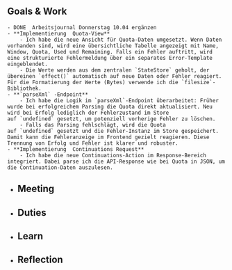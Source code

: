## Goals & Work
	- DONE  Arbeitsjournal Donnerstag 10.04 ergänzen
	- **Implementierung  Quota-View**
		- Ich habe die neue Ansicht für Quota-Daten umgesetzt. Wenn Daten vorhanden sind, wird eine übersichtliche Tabelle angezeigt mit Name, Window, Quota, Used und Remaining. Falls ein Fehler auftritt, wird eine strukturierte Fehlermeldung über ein separates Error-Template eingeblendet.
		- Die Werte werden aus dem zentralen `StateStore` geholt, der übereinen `effect()` automatisch auf neue Daten oder Fehler reagiert. Für die Formatierung der Werte (Bytes) verwende ich die `filesize`-Bibliothek.
	- **`parseXml` -Endpoint**
		- Ich habe die Logik im `parseXml`-Endpoint überarbeitet: Früher wurde bei erfolgreichem Parsing die Quota direkt aktualisiert. Neu wird bei Erfolg lediglich der Fehlerzustand im Store auf `undefined` gesetzt, um potenziell vorherige Fehler zu löschen.
		- Falls das Parsing fehlschlägt, wird die Quota auf `undefined` gesetzt und die Fehler-Instanz im Store gespeichert. Damit kann die Fehleranzeige im Frontend gezielt reagieren. Diese Trennung von Erfolg und Fehler ist klarer und robuster.
	- **Implementierung  Continuations Request**
		- Ich habe die neue Continuations-Action im Response-Bereich integriert. Dabei parse ich die API-Response wie bei Quota in JSON, um die Continuation-Daten auszulesen.
- ## Meeting
- ## Duties
- ## Learn
- ## Reflection